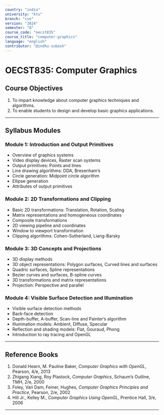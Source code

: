 ```yaml
---
country: "india"
university: "ktu"
branch: "cse"
version: "2024"
semester: "8"
course_code: "oecst835"
course_title: "computer-graphics"
language: "english"
contributor: "@indhu-subash"
---
```


# OECST835: Computer Graphics

## Course Objectives

1. To impart knowledge about computer graphics techniques and algorithms.  
2. To enable students to design and develop basic graphics applications.

---

## Syllabus Modules

### Module 1: Introduction and Output Primitives  
- Overview of graphics systems  
- Video display devices, Raster scan systems  
- Output primitives: Points and lines  
- Line drawing algorithms: DDA, Bresenham’s  
- Circle generation: Midpoint circle algorithm  
- Ellipse generation  
- Attributes of output primitives  

### Module 2: 2D Transformations and Clipping  
- Basic 2D transformations: Translation, Rotation, Scaling  
- Matrix representations and homogeneous coordinates  
- Composite transformations  
- 2D viewing pipeline and coordinates  
- Window to viewport transformation  
- Clipping algorithms: Cohen-Sutherland, Liang-Barsky  

### Module 3: 3D Concepts and Projections  
- 3D display methods  
- 3D object representations: Polygon surfaces, Curved lines and surfaces  
- Quadric surfaces, Spline representations  
- Bezier curves and surfaces, B-spline curves  
- 3D transformations and matrix representations  
- Projection: Perspective and parallel  

### Module 4: Visible Surface Detection and Illumination  
- Visible surface detection methods  
- Back-face detection  
- Depth-buffer, A-buffer, Scan-line and Painter’s algorithm  
- Illumination models: Ambient, Diffuse, Specular  
- Reflection and shading models: Flat, Gouraud, Phong  
- Introduction to ray tracing and OpenGL  

---

## Reference Books

1. Donald Hearn, M. Pauline Baker, *Computer Graphics with OpenGL*, Pearson, 4/e, 2013  
2. Zhigang Xiang, Roy Plastock, *Computer Graphics*, Schaum’s Outline, TMH, 2/e, 2000  
3. Foley, Van Dam, Feiner, Hughes, *Computer Graphics Principles and Practice*, Pearson, 2/e, 2002  
4. Hill Jr., Kelley M., *Computer Graphics Using OpenGL*, Prentice Hall, 3/e, 2006  

---
